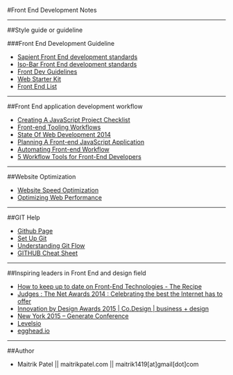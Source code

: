 #Front End Development Notes

---

##Style guide or guideline

###Front End Development Guideline

- [Sapient Front End development standards](https://sapient-global.github.io/best-practices) 
- [Iso-Bar Front End development standards](https://isobar-idev.github.io/code-standards) 
- [Front Dev Guidelines](https://taitems.github.io/Front-End-Development-Guidelines/#cssHtmlSection) 
- [Web Starter Kit](https://developers.google.com/web/tools/starter-kit/)
- [Front End List](https://balapastudio.co/frontendlist/)

---
##Front End application development workflow 

- [Creating A JavaScript Project Checklist](http://blog.bitovi.com/creating-a-javascript-project-checklist/)
- [Front-end Tooling Workflows](https://speakerdeck.com/addyosmani/front-end-tooling-workflows)
- [State Of Web Development 2014](http://blog.xebia.com/2014/06/06/state-of-web-development-2014/)
- [Planning A Front-end JavaScript Application](http://developer.telerik.com/featured/planning-front-end-javascript-application/)
- [Automating Front-end Workflow](https://speakerdeck.com/addyosmani/automating-front-end-workflow)
- [5 Workflow Tools for Front-End Developers](http://codecondo.com/5-workflow-tools-for-front-end-developers/)

---

##Website Optimization

- [Website Speed Optimization](https://kinsta.com/learn/page-speed/)
- [Optimizing Web Performance](http://cdn2.hubspot.net/hub/156417/file-57811332-png/images/yottaa-how-to-optimize-your-website-checklist-infographic.png?t=1433780808239)

---

##GIT Help 

- [Github Page](https://help.github.com/articles/create-a-repo)
- [Set Up Git](https://help.github.com/articles/set-up-git)
- [Understanding Git Flow](https://guides.github.com/introduction/flow/index.html?utm_source=public-launch-day-before&utm_medium=email&utm_campaign=tomorrow-codetree-opens-for-you)
- [GITHUB Cheat Sheet](https://github.com/tiimgreen/github-cheat-sheet)

---- 

##Inspiring leaders in Front End and design field

- [How to keep up to date on Front-End Technologies - The Recipe](http://uptodate.frontendrescue.org/)
- [Judges : The Net Awards 2014 : Celebrating the best the Internet has to offer](https://thenetawards.com/judges/)
- [Innovation by Design Awards 2015 | Co.Design | business + design](http://www.fastcodesign.com/innovation-by-design-awards-2015)
- [New York 2015 – Generate Conference](http://www.generateconf.com/new-york-2015)
- [Levelsio](https://levels.io/)
- [egghead.io](https://egghead.io/)

---
##Author

- Maitrik Patel || maitrikpatel.com || maitrik1419[at]gmail[dot]com